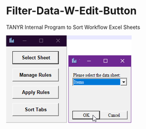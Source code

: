 # Filter-Data-W-Edit-Button
TANYR Internal Program to Sort Workflow Excel Sheets

![1](https://github.com/Connor9994/Filter-Data-W-Edit-Button/blob/main/Users_Administrator_Desktop_Programs_Not%20Worth_Filter%20Data%20w-Edit%20Button_File.png)
